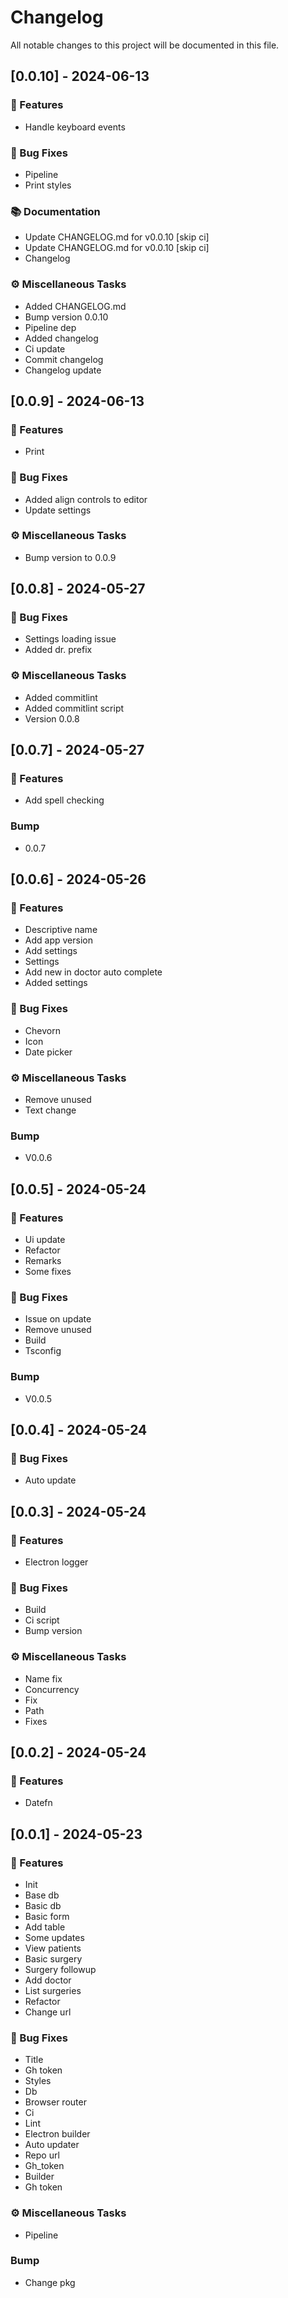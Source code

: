 # Changelog

All notable changes to this project will be documented in this file.

## [0.0.10] - 2024-06-13

### 🚀 Features

- Handle keyboard events

### 🐛 Bug Fixes

- Pipeline
- Print styles

### 📚 Documentation

- Update CHANGELOG.md for v0.0.10 [skip ci]
- Update CHANGELOG.md for v0.0.10 [skip ci]
- Changelog

### ⚙️ Miscellaneous Tasks

- Added CHANGELOG.md
- Bump version 0.0.10
- Pipeline dep
- Added changelog
- Ci update
- Commit changelog
- Changelog update

## [0.0.9] - 2024-06-13

### 🚀 Features

- Print

### 🐛 Bug Fixes

- Added align controls to editor
- Update settings

### ⚙️ Miscellaneous Tasks

- Bump version to 0.0.9

## [0.0.8] - 2024-05-27

### 🐛 Bug Fixes

- Settings loading issue
- Added dr. prefix

### ⚙️ Miscellaneous Tasks

- Added commitlint
- Added commitlint script
- Version 0.0.8

## [0.0.7] - 2024-05-27

### 🚀 Features

- Add spell checking

### Bump

- 0.0.7

## [0.0.6] - 2024-05-26

### 🚀 Features

- Descriptive name
- Add app version
- Add settings
- Settings
- Add new in doctor auto complete
- Added settings

### 🐛 Bug Fixes

- Chevorn
- Icon
- Date picker

### ⚙️ Miscellaneous Tasks

- Remove unused
- Text change

### Bump

- V0.0.6

## [0.0.5] - 2024-05-24

### 🚀 Features

- Ui update
- Refactor
- Remarks
- Some fixes

### 🐛 Bug Fixes

- Issue on update
- Remove unused
- Build
- Tsconfig

### Bump

- V0.0.5

## [0.0.4] - 2024-05-24

### 🐛 Bug Fixes

- Auto update

## [0.0.3] - 2024-05-24

### 🚀 Features

- Electron logger

### 🐛 Bug Fixes

- Build
- Ci  script
- Bump version

### ⚙️ Miscellaneous Tasks

- Name fix
- Concurrency
- Fix
- Path
- Fixes

## [0.0.2] - 2024-05-24

### 🚀 Features

- Datefn

## [0.0.1] - 2024-05-23

### 🚀 Features

- Init
- Base db
- Basic db
- Basic form
- Add table
- Some updates
- View patients
- Basic surgery
- Surgery followup
- Add doctor
- List surgeries
- Refactor
- Change url

### 🐛 Bug Fixes

- Title
- Gh token
- Styles
- Db
- Browser router
- Ci
- Lint
- Electron builder
- Auto updater
- Repo url
- Gh_token
- Builder
- Gh token

### ⚙️ Miscellaneous Tasks

- Pipeline

### Bump

- Change pkg

<!-- generated by git-cliff -->
